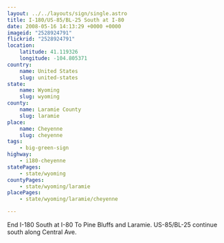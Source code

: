 ```yaml
---
layout: ../../layouts/sign/single.astro
title: I-180/US-85/BL-25 South at I-80
date: 2008-05-16 14:13:29 +0000 +0000
imageid: "2528924791"
flickrid: "2528924791"
location:
    latitude: 41.119326
    longitude: -104.805371
country:
    name: United States
    slug: united-states
state:
    name: Wyoming
    slug: wyoming
county:
    name: Laramie County
    slug: laramie
place:
    name: Cheyenne
    slug: cheyenne
tags:
    - big-green-sign
highway:
    - i180-cheyenne
statePages:
    - state/wyoming
countyPages:
    - state/wyoming/laramie
placePages:
    - state/wyoming/laramie/cheyenne

---
```

End I-180 South at I-80 To Pine Bluffs and Laramie.  US-85/BL-25 continue south along Central Ave.